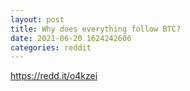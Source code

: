 ```yaml
--- 
layout: post 
title: Why does everything follow BTC? 
date: 2021-06-20 1624242606 
categories: reddit 
--- 
```

https://redd.it/o4kzei